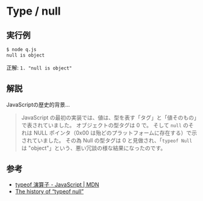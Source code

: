 Type / null
===

## 実行例

```bash
$ node q.js 
null is object
```
正解: `1. "null is object"`

## 解説

JavaScriptの歴史的背景…

> JavaScript の最初の実装では、値は、型を表す「タグ」と「値そのもの」で表されていました。
オブジェクトの型タグは 0 で。
そして `null` のそれは NULL ポインタ（0x00 は殆どのプラットフォームに存在する）で示されていました。
その為 Null の型タグは 0 と見做され、「`typeof Null` は "object"」という、悪い冗談の様な結果になったのです。

## 参考

* [typeof 演算子 - JavaScript | MDN](https://developer.mozilla.org/docs/Web/JavaScript/Reference/Operators/typeof)
* [The history of “typeof null”](http://2ality.com/2013/10/typeof-null.html)
